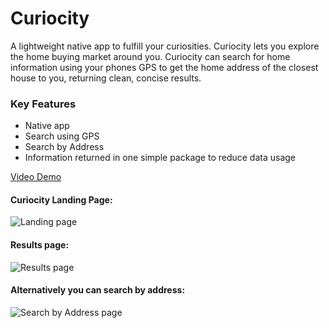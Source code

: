 # Curiocity

A lightweight native app to fulfill your curiosities. Curiocity lets you explore the home buying market around you. Curiocity can search for home information using your phones GPS to get the home address of the closest house to you, returning clean, concise results.

### Key Features
  * Native app
  * Search using GPS
  * Search by Address
  * Information returned in one simple package to reduce data usage


[Video Demo](https://www.youtube.com/watch?v=cxN_hplqXXk&feature=youtu.be)


#### Curiocity Landing Page:
![Landing page](/../screenshots/screenshots/CuriocityLandingPage.png?raw=true "Landing page")

#### Results page:
![Results page](/../screenshots/screenshots/CuriocityResults.png?raw=true "Results page")

#### Alternatively you can search by address:
![Search by Address page](/../screenshots/screenshots/CuriocitySearch.png?raw=true "Search by address")

